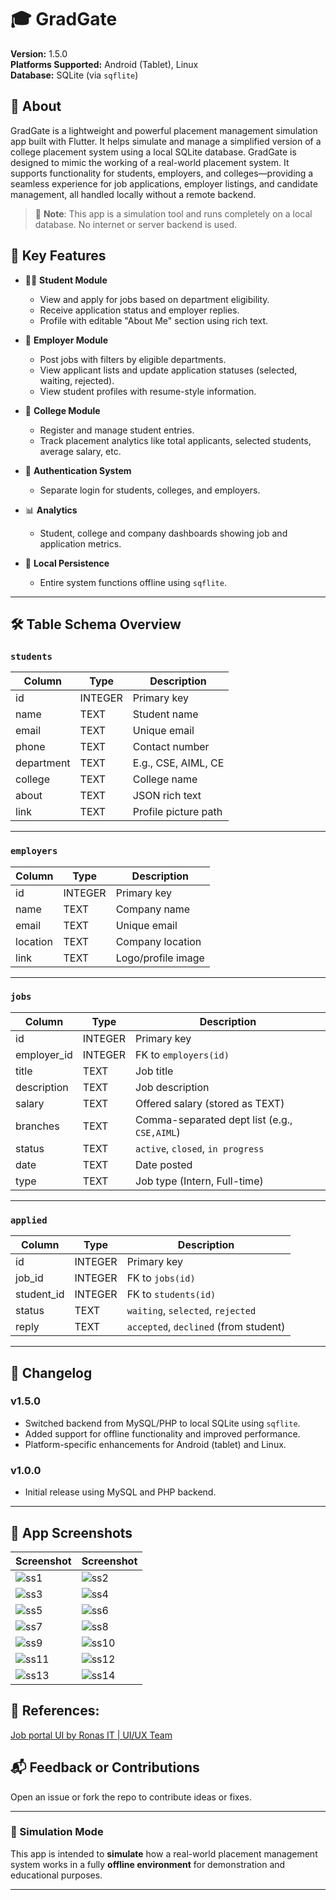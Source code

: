 # 🎓 GradGate

**Version:** 1.5.0  
**Platforms Supported:** Android (Tablet), Linux  
**Database:** SQLite (via `sqflite`)

## 📖 About

GradGate is a lightweight and powerful placement management simulation app built with Flutter. It helps simulate and manage a simplified version of a college placement system using a local SQLite database. GradGate is designed to mimic the working of a real-world placement system. It supports functionality for students, employers, and colleges—providing a seamless experience for job applications, employer listings, and candidate management, all handled locally without a remote backend.

> 🔔 **Note**: This app is a simulation tool and runs completely on a local database. No internet or server backend is used.

## 🚀 Key Features

- 👩‍🎓 **Student Module**

  - View and apply for jobs based on department eligibility.
  - Receive application status and employer replies.
  - Profile with editable "About Me" section using rich text.

- 🏢 **Employer Module**

  - Post jobs with filters by eligible departments.
  - View applicant lists and update application statuses (selected, waiting, rejected).
  - View student profiles with resume-style information.

- 🏫 **College Module**

  - Register and manage student entries.
  - Track placement analytics like total applicants, selected students, average salary, etc.

- 🔐 **Authentication System**

  - Separate login for students, colleges, and employers.

- 📊 **Analytics**

  - Student, college and company dashboards showing job and application metrics.

- 💾 **Local Persistence**
  - Entire system functions offline using `sqflite`.

---

## 🛠️ Table Schema Overview

### `students`

| Column     | Type    | Description          |
| ---------- | ------- | -------------------- |
| id         | INTEGER | Primary key          |
| name       | TEXT    | Student name         |
| email      | TEXT    | Unique email         |
| phone      | TEXT    | Contact number       |
| department | TEXT    | E.g., CSE, AIML, CE  |
| college    | TEXT    | College name         |
| about      | TEXT    | JSON rich text       |
| link       | TEXT    | Profile picture path |

---

### `employers`

| Column   | Type    | Description        |
| -------- | ------- | ------------------ |
| id       | INTEGER | Primary key        |
| name     | TEXT    | Company name       |
| email    | TEXT    | Unique email       |
| location | TEXT    | Company location   |
| link     | TEXT    | Logo/profile image |

---

### `jobs`

| Column      | Type    | Description                                  |
| ----------- | ------- | -------------------------------------------- |
| id          | INTEGER | Primary key                                  |
| employer_id | INTEGER | FK to `employers(id)`                        |
| title       | TEXT    | Job title                                    |
| description | TEXT    | Job description                              |
| salary      | TEXT    | Offered salary (stored as TEXT)              |
| branches    | TEXT    | Comma-separated dept list (e.g., `CSE,AIML`) |
| status      | TEXT    | `active`, `closed`, `in progress`            |
| date        | TEXT    | Date posted                                  |
| type        | TEXT    | Job type (Intern, Full-time)                 |

---

### `applied`

| Column     | Type    | Description                           |
| ---------- | ------- | ------------------------------------- |
| id         | INTEGER | Primary key                           |
| job_id     | INTEGER | FK to `jobs(id)`                      |
| student_id | INTEGER | FK to `students(id)`                  |
| status     | TEXT    | `waiting`, `selected`, `rejected`     |
| reply      | TEXT    | `accepted`, `declined` (from student) |

---

## 🧾 Changelog

### v1.5.0

- Switched backend from MySQL/PHP to local SQLite using `sqflite`.
- Added support for offline functionality and improved performance.
- Platform-specific enhancements for Android (tablet) and Linux.

### v1.0.0

- Initial release using MySQL and PHP backend.

---

## 📱 App Screenshots

| Screenshot                                                                               | Screenshot                                                                               |
| ---------------------------------------------------------------------------------------- | ---------------------------------------------------------------------------------------- |
| ![ss1](https://github.com/user-attachments/assets/428909aa-c139-4c62-bc8b-c4fd8e5a6c0f)  | ![ss2](https://github.com/user-attachments/assets/383324d2-de18-4d0f-bbc1-ac4d270fdb84)  |
| ![ss3](https://github.com/user-attachments/assets/b6aade59-bb87-4ecc-9ede-af22b78cdb55)  | ![ss4](https://github.com/user-attachments/assets/3227cd1f-5fc7-41f1-b64c-2be52c82e204)  |
| ![ss5](https://github.com/user-attachments/assets/21c7f26f-0fe5-4885-8b68-6e8ed628fa03)  | ![ss6](https://github.com/user-attachments/assets/0c5f7e42-a5f2-49e2-89e9-1bf38e54835e)  |
| ![ss7](https://github.com/user-attachments/assets/f2cc8a4c-1ea4-4241-9713-615ad449d459)  | ![ss8](https://github.com/user-attachments/assets/e46b0f8a-afd7-46ad-b3d3-3868ceb7c078)  |
| ![ss9](https://github.com/user-attachments/assets/41eddb0f-b807-4d1a-8003-b3e73b66c0de)  | ![ss10](https://github.com/user-attachments/assets/b9331a87-85f1-4136-8e77-d95fe8e25b3b) |
| ![ss11](https://github.com/user-attachments/assets/fb512e21-58c3-4664-94be-c03c4f37dafb) | ![ss12](https://github.com/user-attachments/assets/57ae04b0-0cdc-488f-9088-5bc8041594c6) |
| ![ss13](https://github.com/user-attachments/assets/66092e41-39dc-4c7f-b97e-b0af6460d8f2) | ![ss14](https://github.com/user-attachments/assets/05ec0306-7143-48fb-adc9-9ac2133415ae) |

## 🔖 References:

[Job portal UI by Ronas IT | UI/UX Team](https://dribbble.com/shots/21587286-Job-Search-Platform)

## 📬 Feedback or Contributions

Open an issue or fork the repo to contribute ideas or fixes.

---

### 🧪 Simulation Mode

This app is intended to **simulate** how a real-world placement management system works in a fully **offline environment** for demonstration and educational purposes.

---
